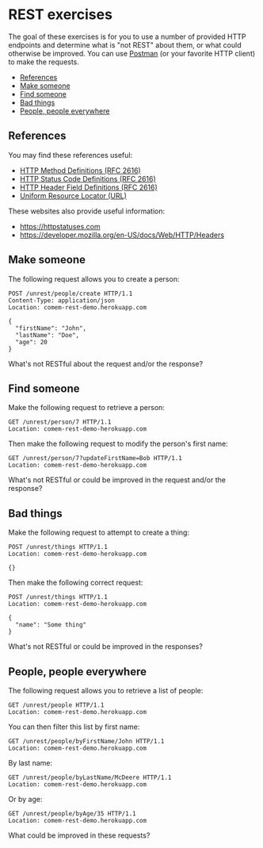 # REST exercises

The goal of these exercises is for you to use a number of provided HTTP
endpoints and determine what is "not REST" about them, or what could otherwise
be improved. You can use [Postman](https://www.postman.com/downloads/) (or your
favorite HTTP client) to make the requests.

<!-- START doctoc generated TOC please keep comment here to allow auto update -->
<!-- DON'T EDIT THIS SECTION, INSTEAD RE-RUN doctoc TO UPDATE -->


- [References](#references)
- [Make someone](#make-someone)
- [Find someone](#find-someone)
- [Bad things](#bad-things)
- [People, people everywhere](#people-people-everywhere)

<!-- END doctoc generated TOC please keep comment here to allow auto update -->



## References

You may find these references useful:

* [HTTP Method Definitions (RFC 2616)](https://www.w3.org/Protocols/rfc2616/rfc2616-sec9.html)
* [HTTP Status Code Definitions (RFC 2616)](https://www.w3.org/Protocols/rfc2616/rfc2616-sec10.html)
* [HTTP Header Field Definitions (RFC 2616)](https://www.w3.org/Protocols/rfc2616/rfc2616-sec14.html)
* [Uniform Resource Locator (URL)](https://en.wikipedia.org/wiki/URL)

These websites also provide useful information:

* https://httpstatuses.com
* https://developer.mozilla.org/en-US/docs/Web/HTTP/Headers



## Make someone

The following request allows you to create a person:

```http
POST /unrest/people/create HTTP/1.1
Content-Type: application/json
Location: comem-rest-demo.herokuapp.com

{
  "firstName": "John",
  "lastName": "Doe",
  "age": 20
}
```

What's not RESTful about the request and/or the response?



## Find someone

Make the following request to retrieve a person:

```http
GET /unrest/person/7 HTTP/1.1
Location: comem-rest-demo-herokuapp.com
```

Then make the following request to modify the person's first name:

```http
GET /unrest/person/7?updateFirstName=Bob HTTP/1.1
Location: comem-rest-demo-herokuapp.com
```

What's not RESTful or could be improved in the request and/or the response?



## Bad things

Make the following request to attempt to create a thing:

```http
POST /unrest/things HTTP/1.1
Location: comem-rest-demo-herokuapp.com

{}
```

Then make the following correct request:

```http
POST /unrest/things HTTP/1.1
Location: comem-rest-demo-herokuapp.com

{
  "name": "Some thing"
}
```

What's not RESTful or could be improved in the responses?



## People, people everywhere

The following request allows you to retrieve a list of people:

```http
GET /unrest/people HTTP/1.1
Location: comem-rest-demo.herokuapp.com
```

You can then filter this list by first name:

```http
GET /unrest/people/byFirstName/John HTTP/1.1
Location: comem-rest-demo.herokuapp.com
```

By last name:

```http
GET /unrest/people/byLastName/McDeere HTTP/1.1
Location: comem-rest-demo.herokuapp.com
```

Or by age:

```http
GET /unrest/people/byAge/35 HTTP/1.1
Location: comem-rest-demo.herokuapp.com
```

What could be improved in these requests?
